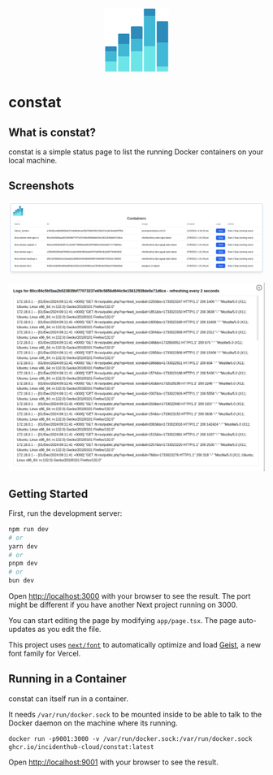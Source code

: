 <p align="center">
  <img alt="constat Logo" src="public/constat-logo.png" height="128" width="128">
</p>

# **constat**

## What is constat?
constat is a simple status page to list the running Docker containers on your local machine.

## Screenshots

![Main page](screenshots/main.png)

![Log viewer](screenshots/logs.png)

## Getting Started

First, run the development server:

```bash
npm run dev
# or
yarn dev
# or
pnpm dev
# or
bun dev
```

Open [http://localhost:3000](http://localhost:3000) with your browser to see the result. The port might be different if you have another Next project running on 3000.

You can start editing the page by modifying `app/page.tsx`. The page auto-updates as you edit the file.

This project uses [`next/font`](https://nextjs.org/docs/app/building-your-application/optimizing/fonts) to automatically optimize and load [Geist](https://vercel.com/font), a new font family for Vercel.

## Running in a Container
constat can itself run in a container.

It needs `/var/run/docker.sock` to be mounted inside to be able to talk to the Docker daemon on the machine where its running.

```shell
docker run -p9001:3000 -v /var/run/docker.sock:/var/run/docker.sock ghcr.io/incidenthub-cloud/constat:latest
```

Open [http://localhost:9001](http://localhost:3000) with your browser to see the result.
